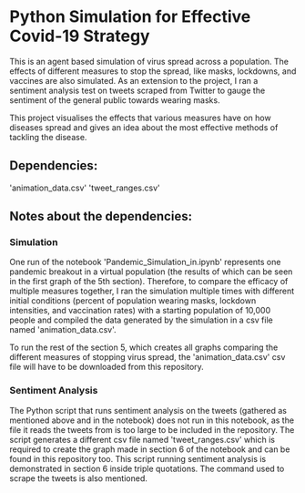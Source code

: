 # Python Simulation for Effective Covid-19 Strategy

This is an agent based simulation of virus spread across a population. The effects of different measures to stop the spread, like masks, lockdowns, and vaccines are also simulated. As an extension to the project, I ran a sentiment analysis test on tweets scraped from Twitter to gauge the sentiment of the general public towards wearing masks.

This project visualises the effects that various measures have on how diseases spread and gives an idea about the most effective methods of tackling the disease.

## Dependencies:

'animation_data.csv'
'tweet_ranges.csv'

## Notes about the dependencies:

### Simulation

One run of the notebook 'Pandemic_Simulation_in.ipynb' represents one pandemic breakout in a virtual population (the results of which can be seen in the first graph of the 5th section). Therefore, to compare the efficacy of multiple measures together, I ran the simulation multiple times with different initial conditions (percent of population wearing masks, lockdown intensities, and vaccination rates) with a starting population of 10,000 people and compiled the data generated by the simulation in a csv file named 'animation_data.csv'. 

To run the rest of the section 5, which creates all graphs comparing the different measures of stopping virus spread, the 'animation_data.csv' csv file will have to be downloaded from this repository.

### Sentiment Analysis

The Python script that runs sentiment analysis on the tweets (gathered as mentioned above and in the notebook) does not run in this notebook, as the file it reads the tweets from is too large to be included in the repository. The script generates a different csv file named 'tweet_ranges.csv' which is required to create the graph made in section 6 of the notebook and can be found in this repository too. This script running sentiment analysis is demonstrated in section 6 inside triple quotations. The command used to scrape the tweets is also mentioned. 
